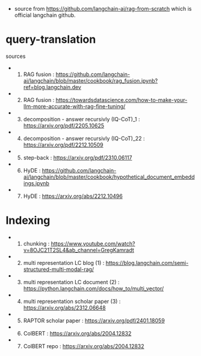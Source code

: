 - source from https://github.com/langchain-ai/rag-from-scratch which is official langchain github.

# query-translation
sources
- 1. RAG fusion : https://github.com/langchain-ai/langchain/blob/master/cookbook/rag_fusion.ipynb?ref=blog.langchain.dev
- 2. RAG fusion : https://towardsdatascience.com/how-to-make-your-llm-more-accurate-with-rag-fine-tuning/
- 3. decomposition - answer recursivly (IQ-CoT)_1 : https://arxiv.org/pdf/2205.10625
- 4. decomposition - answer recursivly (IQ-CoT)_22 : https://arxiv.org/pdf/2212.10509
- 5. step-back : https://arxiv.org/pdf/2310.06117
- 6. HyDE : https://github.com/langchain-ai/langchain/blob/master/cookbook/hypothetical_document_embeddings.ipynb
- 7. HyDE : https://arxiv.org/abs/2212.10496

# Indexing
- 1. chunking : https://www.youtube.com/watch?v=8OJC21T2SL4&ab_channel=GregKamradt
- 2. multi representation LC blog (1) : https://blog.langchain.com/semi-structured-multi-modal-rag/
- 3. multi representation LC document (2) : https://python.langchain.com/docs/how_to/multi_vector/
- 4. multi representation scholar paper (3) : https://arxiv.org/abs/2312.06648
- 5. RAPTOR scholar paper : https://arxiv.org/pdf/2401.18059
- 6. ColBERT : https://arxiv.org/abs/2004.12832
- 7. ColBERT repo : https://arxiv.org/abs/2004.12832